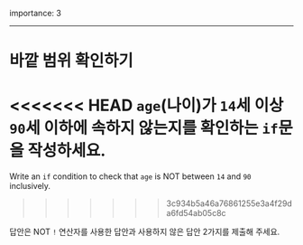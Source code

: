 importance: 3

---

# 바깥 범위 확인하기

<<<<<<< HEAD
`age`(나이)가 `14`세 이상 `90`세 이하에 속하지 않는지를 확인하는 `if`문을 작성하세요.
=======
Write an `if` condition to check that `age` is NOT between `14` and `90` inclusively.
>>>>>>> 3c934b5a46a76861255e3a4f29da6fd54ab05c8c

답안은 NOT `!` 연산자를 사용한 답안과 사용하지 않은 답안 2가지를 제출해 주세요.